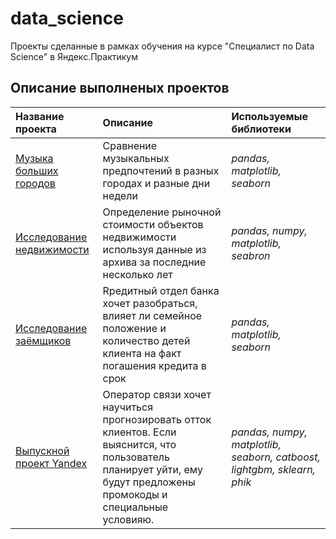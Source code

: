 # data_science
Проекты сделанные в рамках обучения на курсе "Специалист по Data Science" в Яндекс.Практикум

## Описание выполненых проектов

| Название проекта | Описание | Используемые библиотеки | 
| :---------------------- | :---------------------- | :---------------------- |
| [Музыка больших городов](big_cities_music) | Сравнение музыкальных предпочтений в разных городах и разные дни недели | *pandas, matplotlib, seaborn* |
| [Исследование недвижимости](real_estate_eda) | Определение рыночной стоимости объектов недвижимости используя данные из архива за последние несколько лет | *pandas, numpy, matplotlib, seabron* |
| [Исследование заёмщиков](borrowers) | Rредитный отдел банка хочет разобраться, влияет ли семейное положение и количество детей клиента на факт погашения кредита в срок | *pandas, matplotlib, seaborn* |
| [Выпускной проект Yandex](telecommunicatioin_project) | Оператор связи хочет научиться прогнозировать отток клиентов. Если выяснится, что пользователь планирует уйти, ему будут предложены промокоды и специальные условияю. | *pandas, numpy, matplotlib, seaborn, catboost, lightgbm, sklearn, phik* |
